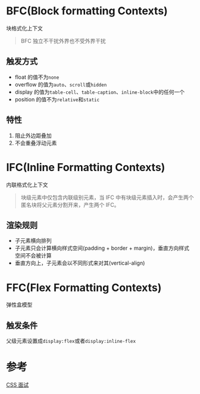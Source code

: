 # BFC(Block formatting Contexts)

块格式化上下文

> BFC 独立不干扰外界也不受外界干扰

## 触发方式

- float 的值不为`none`
- overflow 的值为`auto`、`scroll`或`hidden`
- display 的值为`table-cell`、`table-caption`、`inline-block`中的任何一个
- position 的值不为`relative`和`static`

## 特性

1. 阻止外边距叠加
2. 不会重叠浮动元素

# IFC(Inline Formatting Contexts)

内联格式化上下文

> 块级元素中仅包含内联级别元素，当 IFC 中有块级元素插入时，会产生两个匿名块将父元素分割开来，产生两个 IFC。

## 渲染规则

- 子元素横向排列
- 子元素只会计算横向样式空间(padding + border + margin)，垂直方向样式空间不会被计算
- 垂直方向上，子元素会以不同形式来对其(vertical-align)

# FFC(Flex Formatting Contexts)

弹性盒模型

## 触发条件

父级元素设置成`display:flex`或者`display:inline-flex`

# 参考

[CSS 面试](https://juejin.im/post/5ea45801e51d4546d4399055?utm_source=gold_browser_extension#heading-15)
